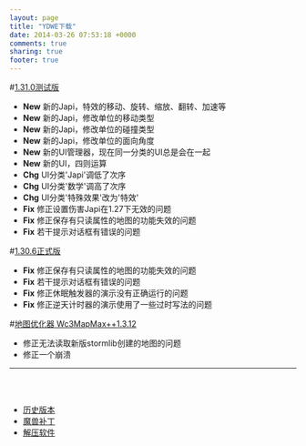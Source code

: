 ```yaml
---
layout: page
title: "YDWE下载"
date: 2014-03-26 07:53:18 +0000
comments: true
sharing: true
footer: true
---
```


#[1.31.0测试版](http://pan.baidu.com/s/1i4IUGwX)

* **New** 新的Japi，特效的移动、旋转、缩放、翻转、加速等
* **New** 新的Japi，修改单位的移动类型
* **New** 新的Japi，修改单位的碰撞类型
* **New** 新的Japi，修改单位的面向角度
* **New** 新的UI管理器，现在同一分类的UI总是会在一起
* **New** 新的UI，四则运算
* **Chg** UI分类'Japi'调低了次序
* **Chg** UI分类'数学'调高了次序
* **Chg** UI分类'特殊效果'改为'特效'
* **Fix** 修正设置伤害Japi在1.27下无效的问题
* **Fix** 修正保存有只读属性的地图的功能失效的问题
* **Fix** 若干提示对话框有错误的问题

#[1.30.6正式版](http://pan.baidu.com/s/1bM6SvO)

* **Fix** 修正保存有只读属性的地图的功能失效的问题
* **Fix** 若干提示对话框有错误的问题
* **Fix** 修正休眠触发器的演示没有正确运行的问题
* **Fix** 修正逆天计时器的演示使用了一些过时写法的问题

#[地图优化器 Wc3MapMax++1.3.12](http://pan.baidu.com/s/1slTINRB)

* 修正无法读取新版stormlib创建的地图的问题
* 修正一个崩溃

---

<br><br>

* [历史版本](http://pan.baidu.com/share/link?shareid=401650&uk=3389291567)
* [魔兽补丁](http://pan.baidu.com/share/link?shareid=401621&uk=3389291567)
* [解压软件](http://sparanoid.com/lab/7z/)
